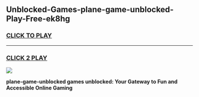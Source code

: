 
## Unblocked-Games-plane-game-unblocked-Play-Free-ek8hg
<h3>
<a href="https://premium76.site?title=plane-game-unblocked&ref=18A1">CLICK TO PLAY</a></h3>
<hr>

<h3>
<a href="https://premium76.site?title=plane-game-unblocked&ref=18A1">CLICK 2 PLAY</a>
  
</h3>

<a href="https://premium76.site?title=plane-game-unblocked&ref=18A1"><img src="https://clearcache.store/games.png"></a>


**plane-game-unblocked games unblocked: Your Gateway to Fun and Accessible Online Gaming**
